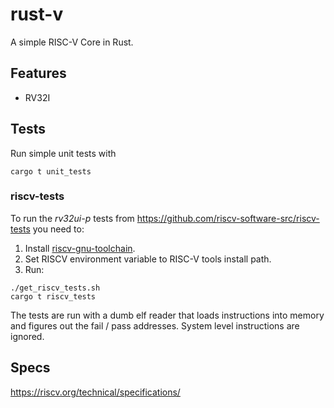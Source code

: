 # rust-v

A simple RISC-V Core in Rust.

## Features

- RV32I

## Tests

Run simple unit tests with
```
cargo t unit_tests
```

### riscv-tests

To run the *rv32ui-p* tests from https://github.com/riscv-software-src/riscv-tests
you need to:
1. Install [riscv-gnu-toolchain](https://github.com/riscv-collab/riscv-gnu-toolchain).
2. Set RISCV environment variable to RISC-V tools install path.
3. Run:
```
./get_riscv_tests.sh
cargo t riscv_tests
```

The tests are run with a dumb elf reader that loads instructions into memory and
figures out the fail / pass addresses. System level instructions are ignored.

## Specs

https://riscv.org/technical/specifications/
